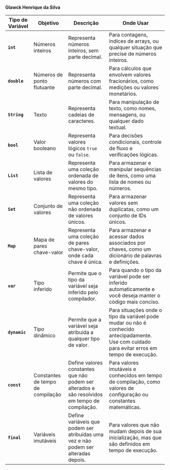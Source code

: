 **Glawck Henrique da Silva**

| **Tipo de Variável** | **Objetivo** | **Descrição** | **Onde Usar** |
|----------------------|--------------|---------------|---------------|
| **`int`**            | Números inteiros | Representa números inteiros, sem parte decimal. | Para contagens, índices de arrays, ou qualquer situação que precise de números inteiros. |
| **`double`**         | Números de ponto flutuante | Representa números com parte decimal. | Para cálculos que envolvem valores fracionários, como medições ou valores monetários. |
| **`String`**         | Texto | Representa cadeias de caracteres. | Para manipulação de texto, como nomes, mensagens, ou qualquer dado textual. |
| **`bool`**           | Valor booleano | Representa valores lógicos `true` ou `false`. | Para decisões condicionais, controle de fluxo e verificações lógicas. |
| **`List`**           | Lista de valores | Representa uma coleção ordenada de valores do mesmo tipo. | Para armazenar e manipular sequências de itens, como uma lista de nomes ou números. |
| **`Set`**            | Conjunto de valores | Representa uma coleção não ordenada de valores únicos. | Para armazenar valores sem duplicatas, como um conjunto de IDs únicos. |
| **`Map`**            | Mapa de pares chave-valor | Representa uma coleção de pares chave-valor, onde cada chave é única. | Para armazenar e acessar dados associados por chaves, como um dicionário de palavras e definições. |
| **`var`**            | Tipo inferido | Permite que o tipo da variável seja inferido pelo compilador. | Para quando o tipo da variável pode ser inferido automaticamente e você deseja manter o código mais conciso. |
| **`dynamic`**        | Tipo dinâmico | Permite que a variável seja atribuída a qualquer tipo de valor. | Para situações onde o tipo da variável pode mudar ou não é conhecido antecipadamente. Use com cuidado para evitar erros em tempo de execução. |
| **`const`**          | Constantes de tempo de compilação | Define valores constantes que não podem ser alterados e são resolvidos em tempo de compilação. | Para valores imutáveis e conhecidos em tempo de compilação, como valores de configuração ou constantes matemáticas. |
| **`final`**          | Variáveis imutáveis | Define variáveis que podem ser atribuídas uma vez e não podem ser alteradas depois. | Para valores que não mudam depois de sua inicialização, mas que são definidos em tempo de execução. |
